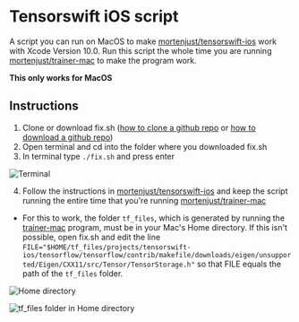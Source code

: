 # Tensorswift iOS script
A script you can run on MacOS to make <a href="https://github.com/mortenjust/tensorswift-ios">mortenjust/tensorswift-ios</a> work with Xcode Version 10.0. Run this script the whole time you are running <a href="https://github.com/mortenjust/trainer-mac">mortenjust/trainer-mac</a> to make the program work. 

**This only works for MacOS**

## Instructions 

1. Clone or download fix.sh (<a href="https://help.github.com/articles/cloning-a-repository/">how to clone a github repo</a> or <a href="https://stackoverflow.com/questions/6466945/fastest-way-to-download-a-github-project"> how to download a github repo</a>) 
2. Open terminal and cd into the folder where you downloaded fix.sh
3. In terminal type `./fix.sh` and press enter 

![Terminal](https://s3-ap-southeast-2.amazonaws.com/www.sophgdn.com/Terminal.png)

4. Follow the instructions in <a href="https://github.com/mortenjust/tensorswift-ios">mortenjust/tensorswift-ios</a> and keep the script running the entire time that you're running <a href="https://github.com/mortenjust/trainer-mac">mortenjust/trainer-mac</a>

* For this to work, the folder `tf_files`, which is generated by running the <a href="https://github.com/mortenjust/trainer-mac">trainer-mac</a> program, must be in your Mac's Home directory. If this isn't possible, open fix.sh and edit the line `FILE="$HOME/tf_files/projects/tensorswift-ios/tensorflow/tensorflow/contrib/makefile/downloads/eigen/unsupported/Eigen/CXX11/src/Tensor/TensorStorage.h"` so that FILE equals the path of the `tf_files` folder. 

![Home directory](https://s3-ap-southeast-2.amazonaws.com/www.sophgdn.com/home.png)

![tf_files folder in Home directory](https://s3-ap-southeast-2.amazonaws.com/www.sophgdn.com/file.png)


